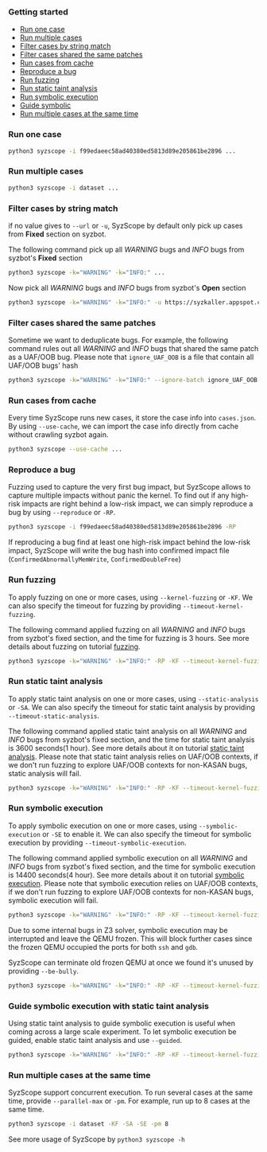 ### Getting started

- [Run one case](#Run_one_case)
- [Run multiple cases](#Run_multiple_cases)
- [Filter cases by string match](#Filter_cases_by_string_match)
- [Filter cases shared the same patches](#Filter_cases_shared_the_same_patches)
- [Run cases from cache](#Run_cases_from_cache)
- [Reproduce a bug](#Reproduce_a_bug)
- [Run fuzzing](#Run_fuzzing)
- [Run static taint analysis](#Run_static_taint_analysis)
- [Run symbolic execution](#Run_symbolic_execution)
- [Guide symbolic](#Guide_symbolic)
- [Run multiple cases at the same time](#Run_multiple_cases_at_the_same_time)

<a name="Run_one_case"></a>

### Run one case

```bash
python3 syzscope -i f99edaeec58ad40380ed5813d89e205861be2896 ...
```



<a name="Run_multiple_cases"></a>

### Run multiple cases

```bash
python3 syzscope -i dataset ...
```



<a name="Filter_cases_by_string_match"></a>

### Filter cases by string match

if no value gives to `--url` or `-u`, SyzScope by default only  pick up cases from **Fixed** section on syzbot.

The following command pick up all *WARNING* bugs and *INFO* bugs from syzbot's **Fixed** section

```bash
python3 syzscope -k="WARNING" -k="INFO:" ...
```

Now pick all *WARNING* bugs and *INFO* bugs from syzbot's **Open** section

```bash
python3 syzscope -k="WARNING" -k="INFO:" -u https://syzkaller.appspot.com/upstream ...
```



<a name="Filter_cases_shared_the_same_patches"></a>

### Filter cases shared the same patches

Sometime we want to deduplicate bugs. For example, the following command rules out all *WARNING* and *INFO* bugs that shared the same patch as a UAF/OOB bug. Please note that `ignore_UAF_OOB` is a file that contain all UAF/OOB bugs' hash

```bash
python3 syzscope -k="WARNING" -k="INFO:" --ignore-batch ignore_UAF_OOB ...
```



<a name="Run_cases_from_cache"></a>

### Run cases from cache

Every time SyzScope runs new cases, it store the case info into `cases.json`. By using `--use-cache`, we can import the case info directly from cache without crawling syzbot again.

```bash
python3 syzscope --use-cache ...
```



<a name="Reproduce_a_bug"></a>

### Reproduce a bug

Fuzzing used to capture the very first bug impact, but SyzScope allows to capture multiple impacts without panic the kernel. To find out if any high-risk impacts are right behind a low-risk impact, we can simply reproduce a bug by using `--reproduce` or `-RP`.

```bash
python3 syzscope -i f99edaeec58ad40380ed5813d89e205861be2896 -RP
```

If reproducing a bug find at least one high-risk impact behind the low-risk impact, SyzScope will write the bug hash into confirmed impact file (`ConfirmedAbnormallyMemWrite`, `ConfirmedDoubleFree`)



<a name="Run_fuzzing"></a>

### Run fuzzing

To apply fuzzing on one or more cases, using `--kernel-fuzzing` or `-KF`. We can also specify the timeout for fuzzing by providing `--timeout-kernel-fuzzing`.

The following command applied fuzzing on all *WARNING* and *INFO* bugs from syzbot's fixed section, and the time for fuzzing is 3 hours. See more details about fuzzing on tutorial [fuzzing](./fuzzing.md).

```bash
python3 syzscope -k="WARNING" -k="INFO:" -RP -KF --timeout-kernel-fuzzing 3
```



<a name="Run_static_taint_analysis"></a>

### Run static taint analysis

To apply static taint analysis on one or more cases, using `--static-analysis` or `-SA`. We can also specify the timeout for static taint analysis by providing `--timeout-static-analysis`.

The following command applied static taint analysis on all *WARNING* and *INFO* bugs from syzbot's fixed section, and the time for static taint analysis is 3600 seconds(1 hour). See more details about it on tutorial [static taint analysis](./static_taint_analysis.md). Please note that static taint analysis relies on UAF/OOB contexts, if we don't run fuzzing to explore UAF/OOB contexts for non-KASAN bugs, static analysis will fail.

```bash
python3 syzscope -k="WARNING" -k="INFO:" -RP -KF --timeout-kernel-fuzzing 3 -SA --timeout-static-analysis 3600
```



<a name="Run_symbolic_execution"></a>

### Run symbolic execution

To apply symbolic execution on one or more cases, using `--symbolic-execution` or `-SE` to enable it. We can also specify the timeout for symbolic execution by providing `--timeout-symbolic-execution`.

The following command applied symbolic execution on all *WARNING* and *INFO* bugs from syzbot's fixed section, and the time for symbolic execution is 14400 seconds(4 hour). See more details about it on tutorial [symbolic execution](./sym_exec.md). Please note that symbolic execution relies on UAF/OOB contexts, if we don't run fuzzing to explore UAF/OOB contexts for non-KASAN bugs, symbolic execution will fail.

```bash
python3 syzscope -k="WARNING" -k="INFO:" -RP -KF --timeout-kernel-fuzzing 3 -SE --timeout-symbolic-execution 14400
```

Due to some internal bugs in Z3 solver, symbolic execution may be interrupted and leave the QEMU frozen. This will block further cases since the frozen QEMU occupied the ports for both `ssh` and `gdb`.

SyzScope can terminate old frozen QEMU at once we found it's unused by providing `--be-bully`.

```bash
python3 syzscope -k="WARNING" -k="INFO:" -RP -KF --timeout-kernel-fuzzing 3 -SE --timeout-symbolic-execution 14400 --be-bully
```



<a name="Guide_symbolic"></a>

### Guide symbolic execution with static taint analysis

Using static taint analysis to guide symbolic execution is useful when coming across a large scale experiment. To let symbolic execution be guided, enable static taint analysis and use `--guided`.

```bash
python3 syzscope -k="WARNING" -k="INFO:" -RP -KF --timeout-kernel-fuzzing 3 -SA --timeout-static-analysis 3600 -SE --timeout-symbolic-execution 14400 --guided
```



<a name="Run_multiple_cases_at_the_same_time"></a>

### Run multiple cases at the same time

SyzScope support concurrent execution. To run several cases at the same time, provide `--parallel-max` or `-pm`. For example, run up to 8 cases at the same time.

```bash
python3 syzscope -i dataset -KF -SA -SE -pm 8
```



See more usage of SyzScope by `python3 syzscope -h`
